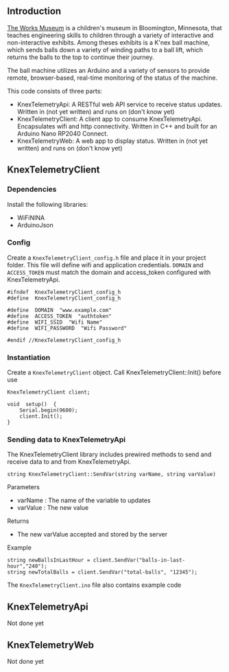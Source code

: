 

## Introduction
[The Works Museum](https://theworks.org/about-us/) is a children's museum in Bloomington, Minnesota, that teaches engineering skills to children through a variety of interactive and non-interactive exhibits. 
Among theses exhibits is a K'nex ball machine, which sends balls down a variety of winding paths to a ball lift, which returns the balls to the top to continue their journey.

The ball machine utilizes an Arduino and a variety of sensors to provide remote, browser-based, real-time monitoring of the status of the machine.

This code consists of three parts:
- KnexTelemetryApi: A RESTful web API service to receive status updates. Written in (not yet written) and runs on (don't know yet)
- KnexTelemetryClient: A client app to consume KnexTelemetryApi. Encapsulates wifi and http connectivity. Written in C++ and built for an Arduino Nano RP2040 Connect.
- KnexTelemetryWeb: A web app to display status. Written in (not yet written) and runs on (don't know yet)



## KnexTelemetryClient

### Dependencies

Install the following libraries:
- WiFiNINA
- ArduinoJson

### Config

Create a `KnexTelemetryClient_config.h` file and place it in your project folder. This file will define wifi and application credentials. `DOMAIN` and `ACCESS_TOKEN` must match the domain and access_token configured with KnexTelemetryApi. 

    #ifndef  KnexTelemetryClient_config_h
    #define  KnexTelemetryClient_config_h
    
    #define  DOMAIN  "www.example.com"
    #define  ACCESS_TOKEN  "authtoken"
    #define  WIFI_SSID  "Wifi Name"
    #define  WIFI_PASSWORD  "Wifi Password"
    
    #endif //KnexTelemetryClient_config_h

### Instantiation

Create a `KnexTelemetryClient` object. Call KnexTelemetryClient::Init() before use 

	KnexTelemetryClient client;
	
	void  setup()  {
		Serial.begin(9600);
		client.Init();
	}

### Sending data to KnexTelemetryApi
The KnexTelemetryClient library includes prewired methods to send and receive data to and from KnexTelemetryApi. 

	string KnexTelemetryClient::SendVar(string varName, string varValue)
	
Parameters
- varName : The name of the variable to updates
- varValue : The new value

Returns
- The new varValue accepted and stored by the server

Example

	string newBallsInLastHour = client.SendVar("balls-in-last-hour","240");
	string newTotalBalls = client.SendVar("total-balls", "12345");

The `KnexTelemetryClient.ino` file also contains example code


## KnexTelemetryApi
Not done yet



## KnexTelemetryWeb
Not done yet
